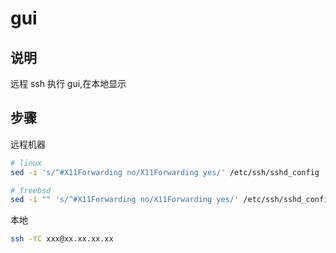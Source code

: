 # gui

## 说明

远程 ssh 执行 gui,在本地显示

## 步骤

远程机器

```sh
# linux
sed -i 's/^#X11Forwarding no/X11Forwarding yes/' /etc/ssh/sshd_config

# freebsd
sed -i "" 's/^#X11Forwarding no/X11Forwarding yes/' /etc/ssh/sshd_config
```

本地

```sh
ssh -YC xxx@xx.xx.xx.xx
```
